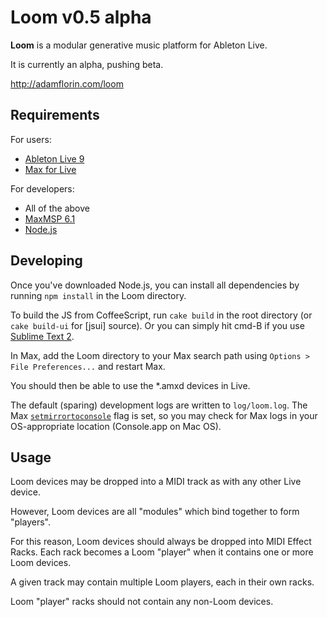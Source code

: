 # Loom v0.5 alpha

**Loom** is a modular generative music platform for Ableton Live.

It is currently an alpha, pushing beta.

http://adamflorin.com/loom

## Requirements

For users:

* [Ableton Live 9](http://www.ableton.com/live-8)
* [Max for Live](http://www.ableton.com/maxforlive)

For developers:

* All of the above
* [MaxMSP 6.1](http://cycling74.com/products/max/)
* [Node.js](http://nodejs.org/)

## Developing

Once you've downloaded Node.js, you can install all dependencies by running
`npm install` in the Loom directory.

To build the JS from CoffeeScript, run `cake build` in the root directory (or
`cake build-ui` for [jsui] source). Or you can simply hit cmd-B if you use
[Sublime Text 2](http://www.sublimetext.com/2).

In Max, add the Loom directory to your Max search path using
`Options > File Preferences...` and restart Max.

You should then be able to use the *.amxd devices in Live.

The default (sparing) development logs are written to `log/loom.log`. The Max
[`setmirrortoconsole`](http://cycling74.com/docs/max6/dynamic/c74_docs.html#messages_to_max)
flag is set, so you may check for Max logs in your OS-appropriate location
(Console.app on Mac OS).

## Usage

Loom devices may be dropped into a MIDI track as with any other Live device.

However, Loom devices are all "modules" which bind together to form "players".

For this reason, Loom devices should always be dropped into MIDI Effect Racks.
Each rack becomes a Loom "player" when it contains one or more Loom devices.

A given track may contain multiple Loom players, each in their own racks.

Loom "player" racks should not contain any non-Loom devices.
